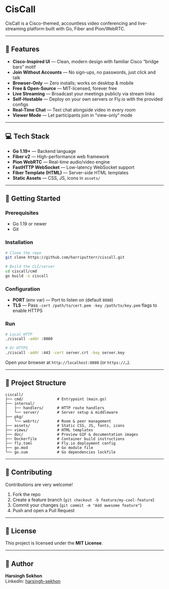 # CisCall


CisCall is a Cisco-themed, accountless video conferencing and live-streaming platform built with Go, Fiber and Pion/WebRTC.

---

## 🚀 Features

- **Cisco-Inspired UI** — Clean, modern design with familiar Cisco “bridge bars” motif  
- **Join Without Accounts** — No sign-ups, no passwords, just click and talk  
- **Browser-Only** — Zero installs; works on desktop & mobile  
- **Free & Open-Source** — MIT-licensed, forever free  
- **Live Streaming** — Broadcast your meetings publicly via stream links  
- **Self-Hostable** — Deploy on your own servers or Fly.io with the provided configs  
- **Real-Time Chat** — Text chat alongside video in every room  
- **Viewer Mode** — Let participants join in “view-only” mode  

---

## 💻 Tech Stack

- **Go 1.19+** — Backend language  
- **Fiber v2** — High-performance web framework  
- **Pion WebRTC** — Real-time audio/video engine  
- **FastHTTP WebSocket** — Low-latency WebSocket support  
- **Fiber Template (HTML)** — Server-side HTML templates  
- **Static Assets** — CSS, JS, icons in `assets/`  

---

## 🏁 Getting Started

### Prerequisites

- Go 1.19 or newer  
- Git

### Installation

```bash
# Clone the repo
git clone https://github.com/harriputterr/ciscall.git

# Build the CLI/server
cd ciscall/cmd
go build -o ciscall
```

### Configuration

- **PORT** (env var) — Port to listen on (default `8080`)  
- **TLS** — Pass `-cert /path/to/cert.pem -key /path/to/key.pem` flags to enable HTTPS  

### Run

```bash
# Local HTTP
./ciscall -addr :8080

# Or HTTPS
./ciscall -addr :443 -cert server.crt -key server.key
```

Open your browser at `http://localhost:8080` (or `https://…`).

---

## 📂 Project Structure

```
ciscall/
├── cmd/               # Entrypoint (main.go)
├── internal/
│   ├── handlers/      # HTTP route handlers
│   └── server/        # Server setup & middleware
├── pkg/
│   └── webrtc/        # Room & peer management
├── assets/            # Static CSS, JS, fonts, icons
├── views/             # HTML templates
├── doc/               # Preview GIF & documentation images
├── Dockerfile         # Container build instructions
├── fly.toml           # Fly.io deployment config
├── go.mod             # Go module file
└── go.sum             # Go dependencies lockfile
```  

---

## 🤝 Contributing

Contributions are very welcome!   

1. Fork the repo  
2. Create a feature branch (`git checkout -b feature/my-cool-feature`)  
3. Commit your changes (`git commit -m "Add awesome feature"`)  
4. Push and open a Pull Request  

---

## 📄 License

This project is licensed under the **MIT License**.

---

## 👤 Author

**Harsingh Sekhon**  
LinkedIn: [harsingh-sekhon](https://www.linkedin.com/in/harsingh-sekhon/)

